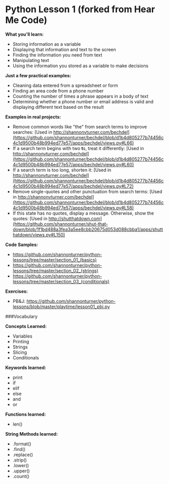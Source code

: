 Python Lesson 1 (forked from Hear Me Code)
======

**What you'll learn:** 
* Storing information as a variable
* Displaying that information and text to the screen
* Finding the information you need from text
* Manipulating text
* Using the information you stored as a variable to make decisions

**Just a few practical examples:**
* Cleaning data entered from a spreadsheet or form
* Finding an area code from a phone number
* Counting the number of times a phrase appears in a body of text
* Determining whether a phone number or email address is valid and displaying different text based on the result

**Examples in real projects:**
* Remove common words like "the" from search terms to improve searches: [Used in http://shannonvturner.com/bechdel](https://github.com/shannonturner/bechdel/blob/d1b4d805277b74456c4c1d9500b48b994ed77e57/apps/bechdel/views.py#L66)
* If a search term begins with two **t**s, treat it differently: [Used in http://shannonvturner.com/bechdel](https://github.com/shannonturner/bechdel/blob/d1b4d805277b74456c4c1d9500b48b994ed77e57/apps/bechdel/views.py#L60)
* If a search term is too long, shorten it: [Used in http://shannonvturner.com/bechdel](https://github.com/shannonturner/bechdel/blob/d1b4d805277b74456c4c1d9500b48b994ed77e57/apps/bechdel/views.py#L72)
* Remove single-quotes and other punctuation from search terms: [Used in http://shannonvturner.com/bechdel](https://github.com/shannonturner/bechdel/blob/d1b4d805277b74456c4c1d9500b48b994ed77e57/apps/bechdel/views.py#L58)
* If this state has no quotes, display a message.  Otherwise, show the quotes: [Used in http://shutthatdown.com](https://github.com/shannonturner/shut-that-down/blob/1f1bd488a3fea3a5ee8cbb20675d053d088cbba1/apps/shutthatdown/views.py#L150)

**Code Samples:**
* https://github.com/shannonturner/python-lessons/tree/master/section_01_(basics)
* https://github.com/shannonturner/python-lessons/tree/master/section_02_(strings)
* https://github.com/shannonturner/python-lessons/tree/master/section_03_(conditionals)

**Exercises:**
* PB&J: https://github.com/shannonturner/python-lessons/blob/master/playtime/lesson01_pbj.py

###Vocabulary

**Concepts Learned:**
* Variables
* Printing
* Strings
* Slicing
* Conditionals

**Keywords learned:**
* print
* if
* elif
* else
* and
* or

**Functions learned:**
* len()

**String Methods learned:**
* .format()
* .find()
* .replace()
* .strip()
* .lower()
* .upper()
* .count()
